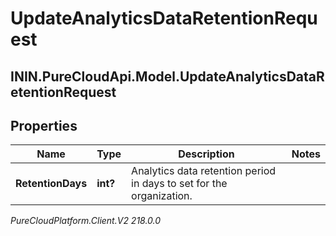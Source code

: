 # UpdateAnalyticsDataRetentionRequest

## ININ.PureCloudApi.Model.UpdateAnalyticsDataRetentionRequest

## Properties

|Name | Type | Description | Notes|
|------------ | ------------- | ------------- | -------------|
| **RetentionDays** | **int?** | Analytics data retention period in days to set for the organization. | |



_PureCloudPlatform.Client.V2 218.0.0_
